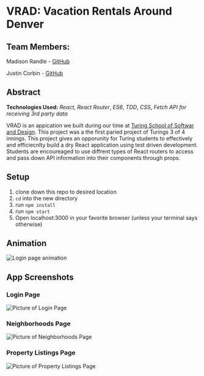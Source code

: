 # VRAD: Vacation Rentals Around Denver

## Team Members:
Madison Randle - [GitHub](https://github.com/madisonrandle)

Justin Corbin - [GitHub](https://github.com/Corbinj22)

## Abstract

**Technologies Used:**
*React*, *React Router*, *ES6*, *TDD*, *CSS*, *Fetch API for receiving 3rd party data*

VRAD is an appication we built during our time at [Turing School of Softwar and Design](http://turing.io). This project was a the first paried project of Turings 3 of 4 innings. This project gives an opporunity for Turing students to effectively and efficiecnlty build a dry React application using test driven development. Students are encoureaged to use diffrent types of React routers to access and pass down API information into their components through props. 

## Setup
1. clone down this repo to desired location
2. `cd` into the new directory
3. run `npm install`
4. run `npm start`
5. Open localhost:3000 in your favorite browser (unless your terminal says otherwise)

## Animation
![Login page animation](https://media.giphy.com/media/3oEjI6SIIHBdRxXI40/giphy.gif)

## App Screenshots
### Login Page
![Picture of Login Page](https://i.postimg.cc/G3Q0NPKw/jonas-jacobsson-2xa-F4-Tbj-XT0-unsplash.jpg)

### Neighborhoods Page
![Picture of Neighborhoods Page](https://i.postimg.cc/tCqbCvJ4/jc-gellidon-1g3q-Vp7yn-X4-unsplash.jpg)

### Property Listings Page
![Picture of Property Listings Page](https://i.postimg.cc/5ypZC1yN/adam-chang-nt-BPy-GZCMWg-unsplash.jpg)
